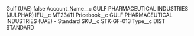 <?xml version="1.0" encoding="UTF-8"?>
<CustomMetadata xmlns="http://soap.sforce.com/2006/04/metadata" xmlns:xsi="http://www.w3.org/2001/XMLSchema-instance" xmlns:xsd="http://www.w3.org/2001/XMLSchema">
    <label>Gulf (UAE)</label>
    <protected>false</protected>
    <values>
        <field>Account_Name__c</field>
        <value xsi:type="xsd:string">GULF PHARMACEUTICAL INDUSTRIES (JULPHAR)</value>
    </values>
    <values>
        <field>IFU__c</field>
        <value xsi:type="xsd:string">MT23411</value>
    </values>
    <values>
        <field>Pricebook__c</field>
        <value xsi:type="xsd:string">GULF PHARMACEUTICAL INDUSTRIES (UAE) - Standard</value>
    </values>
    <values>
        <field>SKU__c</field>
        <value xsi:type="xsd:string">STK-GF-013</value>
    </values>
    <values>
        <field>Type__c</field>
        <value xsi:type="xsd:string">DIST STANDARD</value>
    </values>
</CustomMetadata>

